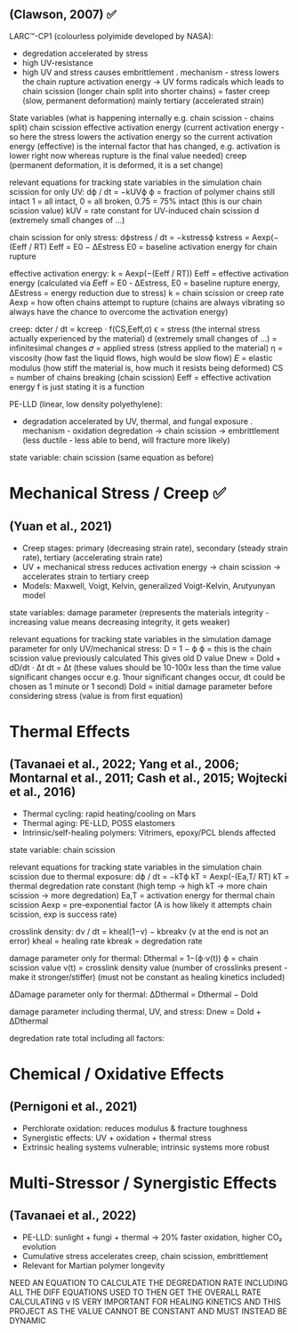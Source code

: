 ## (Clawson, 2007) ✅
LARC™-CP1 (colourless polyimide developed by NASA): 
- degredation accelerated by stress
- high UV-resistance
- high UV and stress causes embrittlement
. mechanism - stress lowers the chain rupture activation energy -> UV forms radicals which leads to chain scission (longer chain split into shorter chains) = faster creep (slow, permanent deformation) mainly tertiary (accelerated strain)

State variables (what is happening internally e.g. chain scission - chains split)
chain scission
effective activation energy (current activation energy - so here the stress lowers the activation energy so the current activation energy (effective) is the internal factor that has changed, e.g. activation is lower right now whereas rupture is the final value needed)
creep (permanent deformation, it is deformed, it is a set change)

relevant equations for tracking state variables in the simulation
chain scission for only UV:
dϕ​ / dt = −kUV​ϕ
ϕ = fraction of polymer chains still intact 1 = all intact, 0 = all broken, 0.75 = 75% intact (this is our chain scission value)
kUV​ = rate constant for UV-induced chain scission
d (extremely small changes of ...)

chain scission for only stress:
dϕstress / dt = −kstressϕ
kstress​ = Aexp(−(Eeff / RT)
Eeff ​= E0 ​− ΔEstress​
E0 = baseline activation energy for chain rupture

effective activation energy:
k = Aexp(−(Eeff​​ / RT))
Eeff = effective activation energy (calculated via 𝐸eff = E0 - ΔEstress, E0 = baseline rupture energy, ΔEstress = energy reduction due to stress)
k = chain scission or creep rate
Aexp = how often chains attempt to rupture (chains are always vibrating so always have the chance to overcome the activation energy)

creep:
dϵter / dt ​​= kcreep​ ⋅ f(CS,Eeff​,σ)
ϵ = stress (the internal stress actually experienced by the material)
d (extremely small changes of ...) = infinitesimal changes
𝜎 = applied stress (stress applied to the material)
η = viscosity (how fast the liquid flows, high would be slow flow)
𝐸 = elastic modulus (how stiff the material is, how much it resists being deformed)
CS = number of chains breaking (chain scission)
Eeff = effective activation energy
f is just stating it is a function

PE-LLD (linear, low density polyethylene):
- degradation accelerated by UV, thermal, and fungal exposure
. mechanism - oxidation degredation -> chain scission -> embrittlement (less ductile - less able to bend, will fracture more likely)

state variable:
chain scission (same equation as before)

# Mechanical Stress / Creep ✅
## (Yuan et al., 2021)
- Creep stages: primary (decreasing strain rate), secondary (steady strain rate), tertiary (accelerating strain rate)
- UV + mechanical stress reduces activation energy → chain scission -> accelerates strain to tertiary creep
- Models: Maxwell, Voigt, Kelvin, generalized Voigt-Kelvin, Arutyunyan model

state variables:
damage parameter (represents the materials integrity - increasing value means decreasing integrity, it gets weaker)

relevant equations for tracking state variables in the simulation
damage parameter for only UV/mechanical stress:
D = 1 − ϕ
ϕ = this is the chain scission value previously calculated
This gives old D value
Dnew ​= Dold ​+ dD/dt ​⋅ Δt
dt = Δt (these values should be 10-100x less than the time value significant changes occur e.g. 1hour significant changes occur, dt could be chosen as 1 minute or 1 second)
Dold = initial damage parameter before considering stress (value is from first equation)

# Thermal Effects
## (Tavanaei et al., 2022; Yang et al., 2006; Montarnal et al., 2011; Cash et al., 2015; Wojtecki et al., 2016)
- Thermal cycling: rapid heating/cooling on Mars
- Thermal aging: PE-LLD, POSS elastomers
- Intrinsic/self-healing polymers: Vitrimers, epoxy/PCL blends affected

state variable:
chain scission 

relevant equations for tracking state variables in the simulation
chain scission due to thermal exposure:
dϕ / dt = −kTϕ
kT​ = Aexp(-(Ea,T​​ / RT)
kT = thermal degredation rate constant (high temp -> high kT -> more chain scission -> more degredation)
Ea,T​​ = activation energy for thermal chain scission
Aexp = pre-exponential factor (A is how likely it attempts chain scission, exp is success rate)

crosslink density:
dν​ / dt = kheal​(1−ν) − kbreak​ν (v at the end is not an error)
kheal = healing rate
kbreak = degredation rate

damage parameter only for thermal:
Dthermal​ = 1−(ϕ⋅ν(t))
ϕ = chain scission value
ν(t) = crosslink density value (number of crosslinks present - make it stronger/stiffer) (must not be constant as healing kinetics included)

ΔDamage parameter only for thermal:
ΔDthermal ​= Dthermal ​− Dold

damage parameter including thermal, UV, and stress:
Dnew​ = Dold​ + ΔDthermal​​

degredation rate total including all factors:


# Chemical / Oxidative Effects
## (Pernigoni et al., 2021)
- Perchlorate oxidation: reduces modulus & fracture toughness 
- Synergistic effects: UV + oxidation + thermal stress
- Extrinsic healing systems vulnerable; intrinsic systems more robust

# Multi-Stressor / Synergistic Effects
## (Tavanaei et al., 2022)
- PE-LLD: sunlight + fungi + thermal → 20% faster oxidation, higher CO₂ evolution
- Cumulative stress accelerates creep, chain scission, embrittlement
- Relevant for Martian polymer longevity

NEED AN EQUATION TO CALCULATE THE DEGREDATION RATE INCLUDING ALL THE DIFF EQUATIONS USED TO THEN GET THE OVERALL RATE
CALCULATING v IS VERY IMPORTANT FOR HEALING KINETICS AND THIS PROJECT AS THE VALUE CANNOT BE CONSTANT AND MUST INSTEAD BE DYNAMIC

